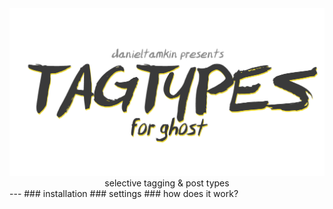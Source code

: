 
<div style="text-align:center">
  <img src="screenshots/tagtypes-logo.png"/>
  selective tagging & post types
</div>
---
### installation
### settings
### how does it work?
